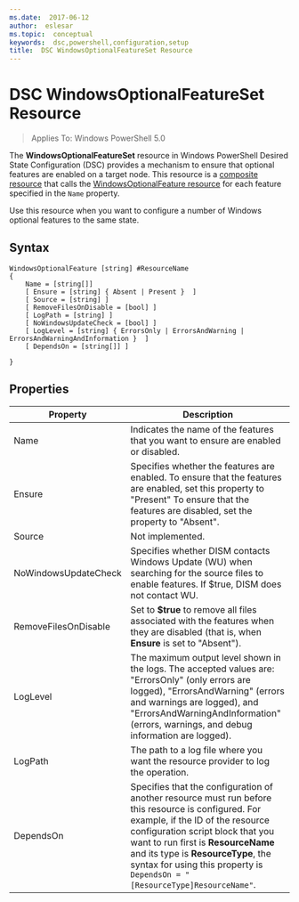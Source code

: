 ```yaml
---
ms.date:  2017-06-12
author:  eslesar
ms.topic:  conceptual
keywords:  dsc,powershell,configuration,setup
title:  DSC WindowsOptionalFeatureSet Resource
---
```


# DSC WindowsOptionalFeatureSet Resource

> Applies To: Windows PowerShell 5.0

The **WindowsOptionalFeatureSet** resource in Windows PowerShell Desired State Configuration (DSC) provides a mechanism to ensure that optional features are enabled on a target node. 
This resource is a [composite resource](authoringResourceComposite.md) that calls the [WindowsOptionalFeature resource](windowsOptionalFeatureResource.md) for each feature specified in 
the `Name` property.

Use this resource when you want to configure a number of Windows optional features to the same state.

## Syntax

```
WindowsOptionalFeature [string] #ResourceName
{
    Name = [string[]]
    [ Ensure = [string] { Absent | Present }  ]
    [ Source = [string] ] 
    [ RemoveFilesOnDisable = [bool] ]  
    [ LogPath = [string] ]
    [ NoWindowsUpdateCheck = [bool] ]
    [ LogLevel = [string] { ErrorsOnly | ErrorsAndWarning | ErrorsAndWarningAndInformation }  ]
    [ DependsOn = [string[]] ]
    
}
```

## Properties

|  Property  |  Description   | 
|---|---| 
| Name| Indicates the name of the features that you want to ensure are enabled or disabled.| 
| Ensure| Specifies whether the features are enabled. To ensure that the features are enabled, set this property to "Present" To ensure that the features are disabled, set the property to "Absent".|
| Source| Not implemented.|
| NoWindowsUpdateCheck| Specifies whether DISM contacts Windows Update (WU) when searching for the source files to enable features. If $true, DISM does not contact WU.|
| RemoveFilesOnDisable| Set to **$true** to remove all files associated with the features when they are disabled (that is, when **Ensure** is set to "Absent").|
| LogLevel| The maximum output level shown in the logs. The accepted values are: "ErrorsOnly" (only errors are logged), "ErrorsAndWarning" (errors and warnings are logged), and "ErrorsAndWarningAndInformation" (errors, warnings, and debug information are logged).|
| LogPath| The path to a log file where you want the resource provider to log the operation.| 
| DependsOn| Specifies that the configuration of another resource must run before this resource is configured. For example, if the ID of the resource configuration script block that you want to run first is __ResourceName__ and its type is __ResourceType__, the syntax for using this property is `DependsOn = "[ResourceType]ResourceName"`.| 
 



